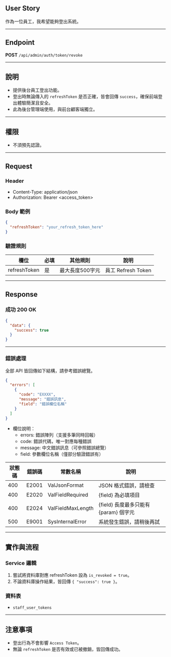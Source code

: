 ## User Story

作為一位員工，我希望能夠登出系統。

---

## Endpoint

**POST** `/api/admin/auth/token/revoke`

---

## 說明

- 提供後台員工登出功能。
- 登出時無論傳入的 `refreshToken` 是否正確，皆會回傳 `success`，確保前端登出體驗簡潔且安全。
- 此為後台管理端使用，與前台顧客端獨立。

---

## 權限

- 不須預先認證。

---

## Request

### Header

- Content-Type: application/json
- Authorization: Bearer <access_token>

### Body 範例

```json
{
  "refreshToken": "your_refresh_token_here"
}
```

### 驗證規則

| 欄位         | 必填 | 其他規則        | 說明               |
| ------------ | ---- | --------------- | ------------------ |
| refreshToken | 是   | 最大長度500字元 | 員工 Refresh Token |

---

## Response

### 成功 200 OK

```json
{
  "data": {
    "success": true
  }
}
```

---

### 錯誤處理

全部 API 皆回傳如下結構，請參考錯誤總覽。

```json
{
  "errors": [
    {
      "code": "EXXXX",
      "message": "錯誤訊息",
      "field": "錯誤欄位名稱"
    }
  ]
}
```

- 欄位說明：
  - errors: 錯誤陣列（支援多筆同時回報）
  - code: 錯誤代碼，唯一對應每種錯誤
  - message: 中文錯誤訊息（可參照錯誤總覽）
  - field: 參數欄位名稱（僅部分驗證錯誤有）

| 狀態碼 | 錯誤碼 | 常數名稱          | 說明                                  |
| ------ | ------ | ----------------- | ------------------------------------- |
| 400    | E2001  | ValJsonFormat     | JSON 格式錯誤，請檢查                 |
| 400    | E2020  | ValFieldRequired  | {field} 為必填項目                    |
| 400    | E2024  | ValFieldMaxLength | {field} 長度最多只能有 {param} 個字元 |
| 500    | E9001  | SysInternalError  | 系統發生錯誤，請稍後再試              |

---

## 實作與流程

### Service 邏輯

1. 嘗試將資料庫對應 refreshToken 設為 `is_revoked = true`。
2. 不論資料庫操作結果，皆回傳 `{ "success": true }`。

### 資料表

- `staff_user_tokens`

---

## 注意事項

- 登出行為不會影響 `Access Token`。
- 無論 `refreshToken` 是否有效或已被撤銷，皆回傳成功。
